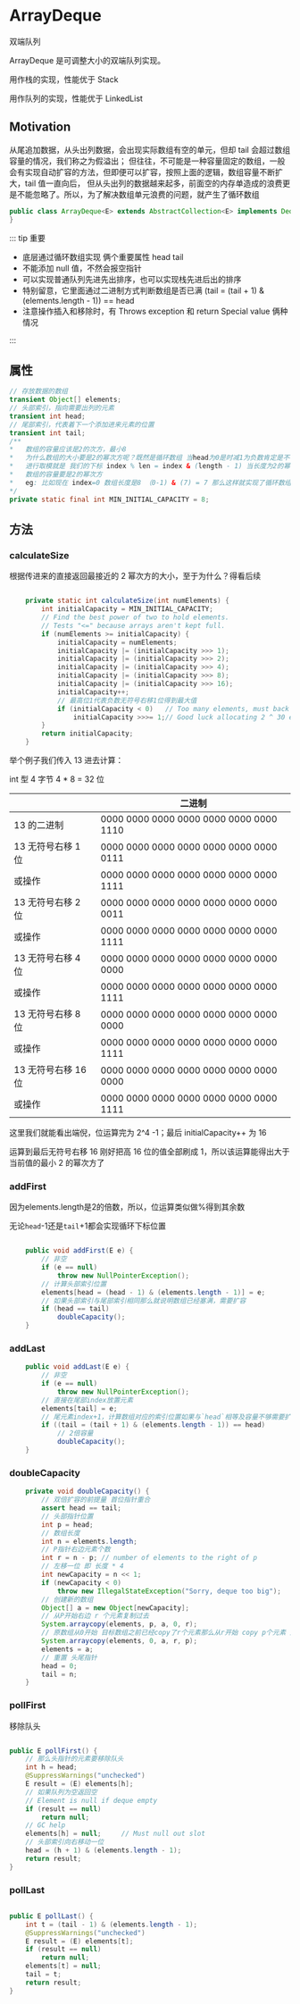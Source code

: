 # ArrayDeque

双端队列

ArrayDeque 是可调整大小的双端队列实现。

用作栈的实现，性能优于 Stack

用作队列的实现，性能优于 LinkedList

## Motivation

从尾追加数据，从头出列数据，会出现实际数组有空的单元，但却 tail 会超过数组容量的情况，我们称之为假溢出；
但往往，不可能是一种容量固定的数组，一般会有实现自动扩容的方法，但即便可以扩容，按照上面的逻辑，数组容量不断扩大，tail 值一直向后，
但从头出列的数据越来起多，前面空的内存单造成的浪费更是不能忽略了。所以，为了解决数组单元浪费的问题，就产生了循环数组

```java
public class ArrayDeque<E> extends AbstractCollection<E> implements Deque<E>, Cloneable, Serializable {
}
```

::: tip 重要

- 底层通过循环数组实现 俩个重要属性 head tail
- 不能添加 null 值，不然会报空指针
- 可以实现普通队列先进先出排序，也可以实现栈先进后出的排序
- 特别留意，它里面通过二进制方式判断数组是否已满 (tail = (tail + 1) & (elements.length - 1)) == head
- 注意操作插入和移除时，有 Throws exception 和 return Special value 俩种情况

:::

## 属性

```java
// 存放数据的数组
transient Object[] elements;
// 头部索引，指向需要出列的元素
transient int head;
// 尾部索引，代表着下一个添加进来元素的位置
transient int tail;
/**
*   数组的容量应该是2的次方，最小8
*   为什么数组的大小要是2的幂次方呢？既然是循环数组 当head为0是时减1为负数肯定是不行的 那么直接根据长度
*   进行取模就是 我们的下标 index % len = index & (length - 1) 当长度为2的幂次方时 计算可以这样优化这也是为什么
*   数组的容量要是2的幂次方
*   eg: 比如现在 index=0 数组长度是8 （0-1) & (7) = 7 那么这样就实现了循环数组了
*/
private static final int MIN_INITIAL_CAPACITY = 8;
```

## 方法

### calculateSize

根据传进来的直接返回最接近的 2 幂次方的大小，至于为什么？得看后续

```java

    private static int calculateSize(int numElements) {
        int initialCapacity = MIN_INITIAL_CAPACITY;
        // Find the best power of two to hold elements.
        // Tests "<=" because arrays aren't kept full.
        if (numElements >= initialCapacity) {
            initialCapacity = numElements;
            initialCapacity |= (initialCapacity >>> 1);
            initialCapacity |= (initialCapacity >>> 2);
            initialCapacity |= (initialCapacity >>> 4);
            initialCapacity |= (initialCapacity >>> 8);
            initialCapacity |= (initialCapacity >>> 16);
            initialCapacity++;
            // 最高位1代表负数无符号右移1位得到最大值
            if (initialCapacity < 0)   // Too many elements, must back off
                initialCapacity >>>= 1;// Good luck allocating 2 ^ 30 elements
        }
        return initialCapacity;
    }
```

举个例子我们传入 13 进去计算：

int 型 4 字节 4 \* 8 = 32 位

| 　　 　             | 二进制                                  |
| :------------------ | --------------------------------------- |
| 13 的二进制         | 0000 0000 0000 0000 0000 0000 0000 1110 |
| 13 无符号右移 1 位  | 0000 0000 0000 0000 0000 0000 0000 0111 |
| 或操作              | 0000 0000 0000 0000 0000 0000 0000 1111 |
| 13 无符号右移 2 位  | 0000 0000 0000 0000 0000 0000 0000 0011 |
| 或操作              | 0000 0000 0000 0000 0000 0000 0000 1111 |
| 13 无符号右移 4 位  | 0000 0000 0000 0000 0000 0000 0000 0000 |
| 或操作              | 0000 0000 0000 0000 0000 0000 0000 1111 |
| 13 无符号右移 8 位  | 0000 0000 0000 0000 0000 0000 0000 0000 |
| 或操作              | 0000 0000 0000 0000 0000 0000 0000 1111 |
| 13 无符号右移 16 位 | 0000 0000 0000 0000 0000 0000 0000 0000 |
| 或操作              | 0000 0000 0000 0000 0000 0000 0000 1111 |

这里我们就能看出端倪，位运算完为 2^4 -1；最后 initialCapacity++ 为 16

运算到最后无符号右移 16 刚好把高 16 位的值全部刷成 1，所以该运算能得出大于当前值的最小 2 的幂次方了

### addFirst

因为elements.length是2的倍数，所以，位运算类似做%得到其余数

无论`head`-1还是`tail`+1都会实现循环下标位置

```java

    public void addFirst(E e) {
        // 非空
        if (e == null)
            throw new NullPointerException();
        // 计算头部索引位置
        elements[head = (head - 1) & (elements.length - 1)] = e;
        // 如果头部索引与尾部索引相同那么就说明数组已经塞满，需要扩容
        if (head == tail)
            doubleCapacity();
    }
```

### addLast

```java
    public void addLast(E e) {
        // 非空
        if (e == null)
            throw new NullPointerException();
        // 直接在尾部index放置元素
        elements[tail] = e;
        // 尾元素index+1，计算数组对应的索引位置如果与`head`相等及容量不够需要扩容
        if ((tail = (tail + 1) & (elements.length - 1)) == head)
            // 2倍容量
            doubleCapacity();
    }
```

### doubleCapacity

```java
    private void doubleCapacity() {
        // 双倍扩容的前提量 首位指针重合
        assert head == tail;
        // 头部指针位置
        int p = head;
        // 数组长度
        int n = elements.length;
        // P指针右边元素个数
        int r = n - p; // number of elements to the right of p
        // 左移一位 即 长度 * 4
        int newCapacity = n << 1;
        if (newCapacity < 0)
            throw new IllegalStateException("Sorry, deque too big");
        // 创建新的数组
        Object[] a = new Object[newCapacity];
        // 从P开始右边 r 个元素复制过去
        System.arraycopy(elements, p, a, 0, r);
        // 原数组从0开始 目标数组之前已经copy了r个元素那么从r开始 copy p个元素 这样才是正确的顺序
        System.arraycopy(elements, 0, a, r, p);
        elements = a;
        // 重置 头尾指针
        head = 0;
        tail = n;
    }

```

### pollFirst

移除队头

```java

public E pollFirst() {
    // 那么头指针的元素要移除队头
    int h = head;
    @SuppressWarnings("unchecked")
    E result = (E) elements[h];
    // 如果队列为空返回空
    // Element is null if deque empty
    if (result == null)
        return null;
    // GC help
    elements[h] = null;     // Must null out slot
    // 头部索引向右移动一位
    head = (h + 1) & (elements.length - 1);
    return result;
}
```

### pollLast

```java

public E pollLast() {
    int t = (tail - 1) & (elements.length - 1);
    @SuppressWarnings("unchecked")
    E result = (E) elements[t];
    if (result == null)
        return null;
    elements[t] = null;
    tail = t;
    return result;
}
```
